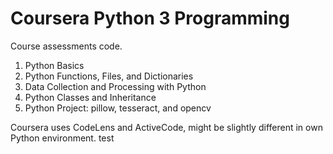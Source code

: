 # Coursera Python 3 Programming

Course assessments code.

1. Python Basics
1. Python Functions, Files, and Dictionaries
1. Data Collection and Processing with Python
1. Python Classes and Inheritance
1. Python Project: pillow, tesseract, and opencv

Coursera uses CodeLens and ActiveCode, might be slightly different in own Python environment.
test
